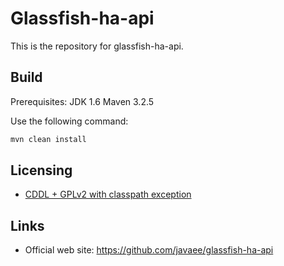 # Glassfish-ha-api

This is the repository for glassfish-ha-api.

## Build

Prerequisites:
JDK 1.6
Maven 3.2.5

Use the following command:
```bash
mvn clean install
```

## Licensing

- [CDDL + GPLv2 with classpath exception](https://oss.oracle.com/licenses/CDDL+GPL-1.1)

## Links

- Official web site: https://github.com/javaee/glassfish-ha-api
